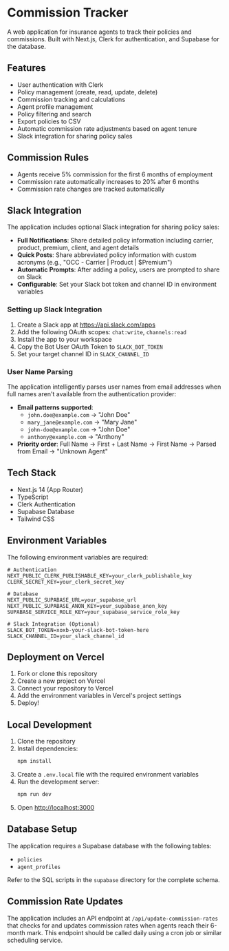 # Commission Tracker

A web application for insurance agents to track their policies and commissions. Built with Next.js, Clerk for authentication, and Supabase for the database.

## Features

- User authentication with Clerk
- Policy management (create, read, update, delete)
- Commission tracking and calculations
- Agent profile management
- Policy filtering and search
- Export policies to CSV
- Automatic commission rate adjustments based on agent tenure
- Slack integration for sharing policy sales

## Commission Rules

- Agents receive 5% commission for the first 6 months of employment
- Commission rate automatically increases to 20% after 6 months
- Commission rate changes are tracked automatically

## Slack Integration

The application includes optional Slack integration for sharing policy sales:

- **Full Notifications**: Share detailed policy information including carrier, product, premium, client, and agent details
- **Quick Posts**: Share abbreviated policy information with custom acronyms (e.g., "OCC - Carrier | Product | $Premium")
- **Automatic Prompts**: After adding a policy, users are prompted to share on Slack
- **Configurable**: Set your Slack bot token and channel ID in environment variables

### Setting up Slack Integration

1. Create a Slack app at https://api.slack.com/apps
2. Add the following OAuth scopes: `chat:write`, `channels:read`
3. Install the app to your workspace
4. Copy the Bot User OAuth Token to `SLACK_BOT_TOKEN`
5. Set your target channel ID in `SLACK_CHANNEL_ID`

### User Name Parsing

The application intelligently parses user names from email addresses when full names aren't available from the authentication provider:

- **Email patterns supported**: 
  - `john.doe@example.com` → "John Doe"
  - `mary_jane@example.com` → "Mary Jane"
  - `john-doe@example.com` → "John Doe"
  - `anthony@example.com` → "Anthony"
- **Priority order**: Full Name → First + Last Name → First Name → Parsed from Email → "Unknown Agent"

## Tech Stack

- Next.js 14 (App Router)
- TypeScript
- Clerk Authentication
- Supabase Database
- Tailwind CSS

## Environment Variables

The following environment variables are required:

```env
# Authentication
NEXT_PUBLIC_CLERK_PUBLISHABLE_KEY=your_clerk_publishable_key
CLERK_SECRET_KEY=your_clerk_secret_key

# Database
NEXT_PUBLIC_SUPABASE_URL=your_supabase_url
NEXT_PUBLIC_SUPABASE_ANON_KEY=your_supabase_anon_key
SUPABASE_SERVICE_ROLE_KEY=your_supabase_service_role_key

# Slack Integration (Optional)
SLACK_BOT_TOKEN=xoxb-your-slack-bot-token-here
SLACK_CHANNEL_ID=your_slack_channel_id
```

## Deployment on Vercel

1. Fork or clone this repository
2. Create a new project on Vercel
3. Connect your repository to Vercel
4. Add the environment variables in Vercel's project settings
5. Deploy!

## Local Development

1. Clone the repository
2. Install dependencies:
   ```bash
   npm install
   ```
3. Create a `.env.local` file with the required environment variables
4. Run the development server:
   ```bash
   npm run dev
   ```
5. Open [http://localhost:3000](http://localhost:3000)

## Database Setup

The application requires a Supabase database with the following tables:

- `policies`
- `agent_profiles`

Refer to the SQL scripts in the `supabase` directory for the complete schema.

## Commission Rate Updates

The application includes an API endpoint at `/api/update-commission-rates` that checks for and updates commission rates when agents reach their 6-month mark. This endpoint should be called daily using a cron job or similar scheduling service.

